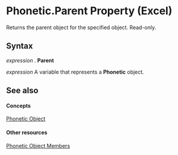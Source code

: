 
# Phonetic.Parent Property (Excel)

Returns the parent object for the specified object. Read-only.


## Syntax

 _expression_ . **Parent**

 _expression_ A variable that represents a **Phonetic** object.


## See also


#### Concepts


[Phonetic Object](297e85d5-e8f6-6009-c51a-0d3fe01efba0.md)
#### Other resources


[Phonetic Object Members](4875c308-cfdb-6427-997c-35f7d919efab.md)
